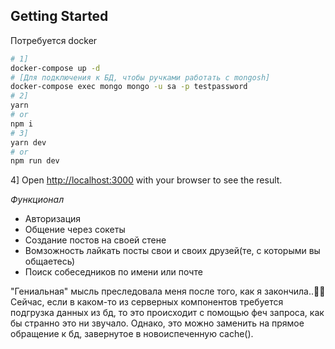 ## Getting Started

Потребуется docker

```bash
# 1]
docker-compose up -d
# [Для подключения к БД, чтобы ручками работать с mongosh]
docker-compose exec mongo mongo -u sa -p testpassword
# 2] 
yarn
# or
npm i
# 3]
yarn dev
# or
npm run dev
```
4]
Open [http://localhost:3000](http://localhost:3000) with your browser to see the result.

*Функционал*
- Авторизация
- Общение через сокеты
- Создание постов на своей стене
- Вомзожность лайкать посты свои и своих друзей(те, с которыми вы общаетесь)
- Поиск собеседников по имени или почте

"Гениальная" мысль преследовала меня после того, как я закончила..🤦‍♀️
Сейчас, если в каком-то из серверных компонентов требуется подгрузка данных из бд, то это происходит с помощью феч запроса, как бы странно это ни звучало. 
Однако, это можно заменить на прямое обращение к бд, завернутое в новоиспеченную cache().
